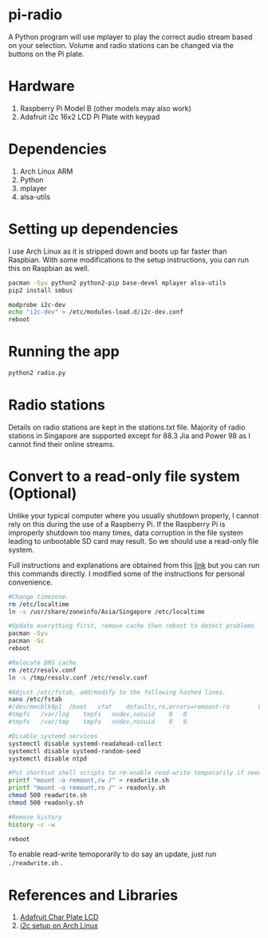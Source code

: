 pi-radio
========

A Python program will use mplayer to play the correct audio stream based on your selection. Volume and radio stations can be changed via the buttons on the Pi plate.


Hardware
====
1. Raspberry Pi Model B (other models may also work)
2. Adafruit i2c 16x2 LCD Pi Plate with keypad

Dependencies
=====
1. Arch Linux ARM
2. Python
3. mplayer
4. alsa-utils


Setting up dependencies
=====

I use Arch Linux as it is stripped down and boots up far faster than Raspbian. With some modifications to the setup instructions, you can run this on Raspbian as well.

```bash
pacman -Syu python2 python2-pip base-devel mplayer alsa-utils
pip2 install smbus

modprobe i2c-dev
echo "i2c-dev" > /etc/modules-load.d/i2c-dev.conf
reboot
```

Running the app
=====

```bash
python2 radio.py
```

Radio stations
=====

Details on radio stations are kept in the stations.txt file.  Majority of radio stations in Singapore are supported except for 88.3 Jia and Power 98 as I cannot find their online streams.


Convert to a read-only file system (Optional)
=====

Unlike your typical computer where you usually shutdown properly, I cannot rely on this during the use of a Raspberry Pi. If the Raspberry Pi is improperly shutdown too many times, data corruption in the file system leading to unbootable SD card may result. So we should use a read-only file system.

Full instructions and explanations are obtained from this [link](http://ruiabreu.org/2013-06-02-booting-raspberry-pi-in-readonly.html) but you can run this commands directly. I modified some of the instructions for personal convenience.

```bash
#Change timezone.
rm /etc/localtime
ln -s /usr/share/zoneinfo/Asia/Singapore /etc/localtime

#Update everything first, remove cache then reboot to detect problems
pacman -Syu  
pacman -Sc
reboot

#Relocate DNS cache
rm /etc/resolv.conf
ln -s /tmp/resolv.conf /etc/resolv.conf

#Adjust /etc/fstab, add/modify to the following hashed lines.
nano /etc/fstab
#/dev/mmcblk0p1  /boot   vfat    defaults,ro,errors=remount-ro        0       0
#tmpfs   /var/log    tmpfs   nodev,nosuid    0   0
#tmpfs   /var/tmp    tmpfs   nodev,nosuid    0   0

#Disable systemd services
systemctl disable systemd-readahead-collect
systemctl disable systemd-random-seed
systemctl disable ntpd

#Put shortcut shell scripts to re-enable read-write temporarily if needed
printf "mount -o remount,rw /" > readwrite.sh
printf "mount -o remount,ro /" > readonly.sh
chmod 500 readwrite.sh
chmod 500 readonly.sh

#Remove history
history -c -w

reboot
```


To enable read-write temoporarily to do say an update, just run `./readwrite.sh` .



References and Libraries
=====
1. [Adafruit Char Plate LCD](https://learn.adafruit.com/adafruit-16x2-character-lcd-plus-keypad-for-raspberry-pi/overview)
2. [i2c setup on Arch Linux](http://cfedk.host.cs.st-andrews.ac.uk/site/?q=2013-pi)







